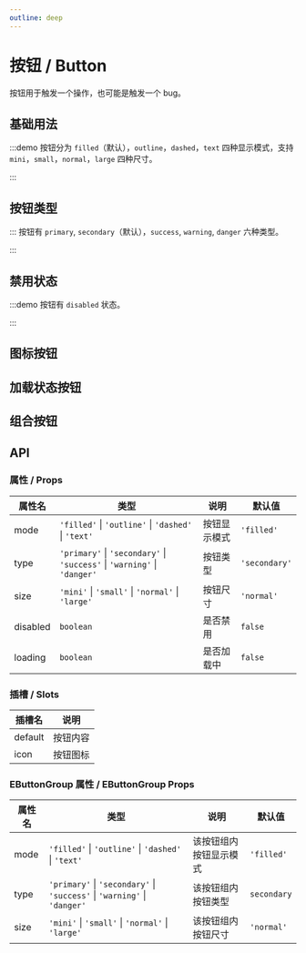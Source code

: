 ```yaml
---
outline: deep
---
```


# 按钮 / Button

按钮用于触发一个操作，也可能是触发一个 bug。

## 基础用法

:::demo 按钮分为 `filled`（默认），`outline`，`dashed`，`text` 四种显示模式，支持 `mini`，`small`，`normal`，`large` 四种尺寸。

:::

## 按钮类型

::: 按钮有 `primary`, `secondary`（默认），`success`, `warning`, `danger` 六种类型。

:::

## 禁用状态

:::demo 按钮有 `disabled` 状态。

:::

## 图标按钮

## 加载状态按钮

## 组合按钮

## API

### 属性 / Props

| 属性名   | 类型                                                                     | 说明         | 默认值        |
| -------- | ------------------------------------------------------------------------ | ------------ | ------------- |
| mode     | `'filled'` \| `'outline'` \| `'dashed'` \| `'text'`                      | 按钮显示模式 | `'filled'`    |
| type     | `'primary'` \| `'secondary'` \| `'success'` \| `'warning'` \| `'danger'` | 按钮类型     | `'secondary'` |
| size     | `'mini'` \| `'small'` \| `'normal'` \| `'large'`                         | 按钮尺寸     | `'normal'`    |
| disabled | `boolean`                                                                | 是否禁用     | `false`       |
| loading  | `boolean`                                                                | 是否加载中   | `false`       |

### 插槽 / Slots

| 插槽名  | 说明     |
| ------- | -------- |
| default | 按钮内容 |
| icon    | 按钮图标 |

### EButtonGroup 属性 / EButtonGroup Props

| 属性名 | 类型                                                                     | 说明                   | 默认值      |
| ------ | ------------------------------------------------------------------------ | ---------------------- | ----------- |
| mode   | `'filled'` \| `'outline'` \| `'dashed'` \| `'text'`                      | 该按钮组内按钮显示模式 | `'filled'`  |
| type   | `'primary'` \| `'secondary'` \| `'success'` \| `'warning'` \| `'danger'` | 该按钮组内按钮类型     | `secondary` |
| size   | `'mini'` \| `'small'` \| `'normal'` \| `'large'`                         | 该按钮组内按钮尺寸     | `'normal'`  |
